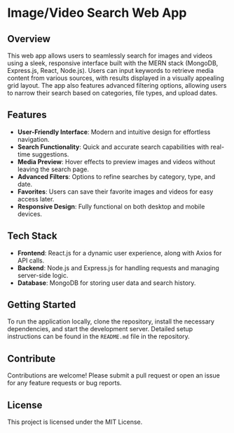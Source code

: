 # Image/Video Search Web App

## Overview
This web app allows users to seamlessly search for images and videos using a sleek, responsive interface built with the MERN stack (MongoDB, Express.js, React, Node.js). Users can input keywords to retrieve media content from various sources, with results displayed in a visually appealing grid layout. The app also features advanced filtering options, allowing users to narrow their search based on categories, file types, and upload dates. 

## Features
- **User-Friendly Interface**: Modern and intuitive design for effortless navigation.
- **Search Functionality**: Quick and accurate search capabilities with real-time suggestions.
- **Media Preview**: Hover effects to preview images and videos without leaving the search page.
- **Advanced Filters**: Options to refine searches by category, type, and date.
- **Favorites**: Users can save their favorite images and videos for easy access later.
- **Responsive Design**: Fully functional on both desktop and mobile devices.

## Tech Stack
- **Frontend**: React.js for a dynamic user experience, along with Axios for API calls.
- **Backend**: Node.js and Express.js for handling requests and managing server-side logic.
- **Database**: MongoDB for storing user data and search history.

## Getting Started
To run the application locally, clone the repository, install the necessary dependencies, and start the development server. Detailed setup instructions can be found in the `README.md` file in the repository.

## Contribute
Contributions are welcome! Please submit a pull request or open an issue for any feature requests or bug reports. 

## License
This project is licensed under the MIT License.